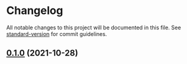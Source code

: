 # Changelog

All notable changes to this project will be documented in this file. See [standard-version](https://github.com/conventional-changelog/standard-version) for commit guidelines.

## [0.1.0](https://github.com/discordjs/ts-docgen/compare/v2.0.1...v0.1.0) (2021-10-28)
